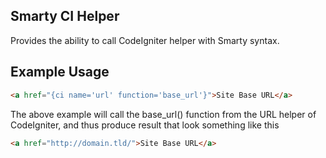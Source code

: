 ## Smarty CI Helper
Provides the ability to call CodeIgniter helper with Smarty syntax. 

## Example Usage
```html
<a href="{ci name='url' function='base_url'}">Site Base URL</a>
```
The above example will call the base_url() function from the URL helper of CodeIgniter, and thus produce result that look something like this

```html
<a href="http://domain.tld/">Site Base URL</a>
```
